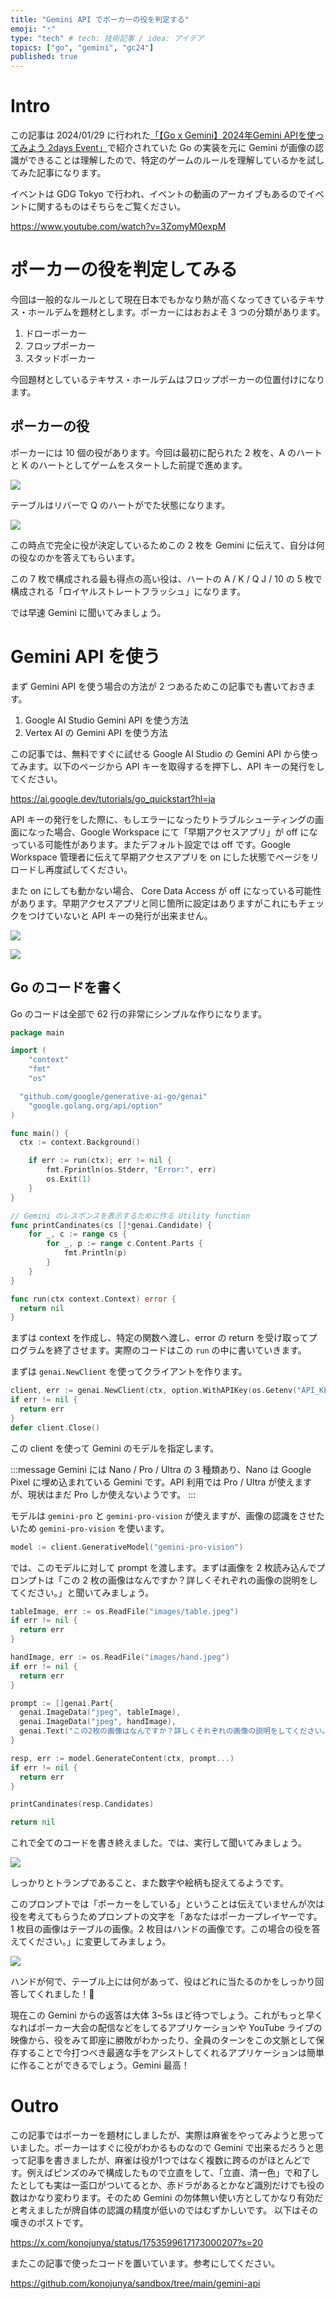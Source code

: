 ```yaml
---
title: "Gemini API でポーカーの役を判定する"
emoji: "🃏"
type: "tech" # tech: 技術記事 / idea: アイデア
topics: ["go", "gemini", "gc24"]
published: true
---
```


# Intro

この記事は 2024/01/29 に行われた[「【Go x Gemini】2024年Gemini APIを使ってみよう 2days Event」](https://gdg-tokyo.connpass.com/event/307689/)で紹介されていた Go の実装を元に Gemini が画像の認識ができることは理解したので、特定のゲームのルールを理解しているかを試してみた記事になります。

イベントは GDG Tokyo で行われ、イベントの動画のアーカイブもあるのでイベントに関するものはそちらをご覧ください。

https://www.youtube.com/watch?v=3ZomyM0expM

# ポーカーの役を判定してみる

今回は一般的なルールとして現在日本でもかなり熱が高くなってきているテキサス・ホールデムを題材とします。ポーカーにはおおよそ 3 つの分類があります。

1. ドローポーカー
2. フロップポーカー
3. スタッドポーカー

今回題材としているテキサス・ホールデムはフロップポーカーの位置付けになります。

## ポーカーの役

ポーカーには 10 個の役があります。今回は最初に配られた 2 枚を、A のハートと K のハートとしてゲームをスタートした前提で進めます。

![](https://storage.googleapis.com/zenn-user-upload/20e54a1720cc-20240203.jpeg)

テーブルはリバーで Q のハートがでた状態になります。

![](https://storage.googleapis.com/zenn-user-upload/abbb96ef3a47-20240203.jpeg)

この時点で完全に役が決定しているためこの 2 枚を Gemini に伝えて、自分は何の役なのかを答えてもらいます。

この 7 枚で構成される最も得点の高い役は、ハートの A / K / Q J / 10 の 5 枚で構成される「ロイヤルストレートフラッシュ」になります。

では早速 Gemini に聞いてみましょう。

# Gemini API を使う

まず Gemini API を使う場合の方法が 2 つあるためこの記事でも書いておきます。

1. Google AI Studio Gemini API を使う方法
2. Vertex AI の Gemini API を使う方法

この記事では、無料ですぐに試せる Google AI Studio の Gemini API から使ってみます。以下のページから API キーを取得するを押下し、API キーの発行をしてください。

https://ai.google.dev/tutorials/go_quickstart?hl=ja

API キーの発行をした際に、もしエラーになったりトラブルシューティングの画面になった場合、Google Workspace にて「早期アクセスアプリ」が off になっている可能性があります。またデフォルト設定では off です。Google Workspace 管理者に伝えて早期アクセスアプリを on にした状態でページをリロードし再度試してください。

また on にしても動かない場合、 Core Data Access が off になっている可能性があります。早期アクセスアプリと同じ箇所に設定はありますがこれにもチェックをつけていないと API キーの発行が出来ません。

![](https://storage.googleapis.com/zenn-user-upload/fbdd58bc5f5b-20240203.jpg)

![](https://storage.googleapis.com/zenn-user-upload/88ab900da900-20240203.jpg)

## Go のコードを書く

Go のコードは全部で 62 行の非常にシンプルな作りになります。

```go
package main

import (
	"context"
	"fmt"
	"os"

  "github.com/google/generative-ai-go/genai"
	"google.golang.org/api/option"
)

func main() {
  ctx := context.Background()

	if err := run(ctx); err != nil {
		fmt.Fprintln(os.Stderr, "Error:", err)
		os.Exit(1)
	}
}

// Gemini のレスポンスを表示するために作る Utility function
func printCandinates(cs []*genai.Candidate) {
	for _, c := range cs {
		for _, p := range c.Content.Parts {
			fmt.Println(p)
		}
	}
}

func run(ctx context.Context) error {
  return nil
}
```

まずは context を作成し、特定の関数へ渡し、error の return を受け取ってプログラムを終了させます。実際のコードはこの `run` の中に書いていきます。

まずは `genai.NewClient` を使ってクライアントを作ります。

```go
client, err := genai.NewClient(ctx, option.WithAPIKey(os.Getenv("API_KEY")))
if err != nil {
  return err
}
defer client.Close()
```

この client を使って Gemini のモデルを指定します。

:::message
Gemini には Nano / Pro / Ultra の 3 種類あり、Nano は Google Pixel に埋め込まれている Gemini です。API 利用では Pro / Ultra が使えますが、現状はまだ Pro しか使えないようです。
:::

モデルは `gemini-pro` と `gemini-pro-vision` が使えますが、画像の認識をさせたいため `gemini-pro-vision` を使います。

```go
model := client.GenerativeModel("gemini-pro-vision")
```

では、このモデルに対して prompt を渡します。まずは画像を 2 枚読み込んでプロンプトは「この 2 枚の画像はなんですか？詳しくそれぞれの画像の説明をしてください。」と聞いてみましょう。

```go
tableImage, err := os.ReadFile("images/table.jpeg")
if err != nil {
  return err
}

handImage, err := os.ReadFile("images/hand.jpeg")
if err != nil {
  return err
}

prompt := []genai.Part{
  genai.ImageData("jpeg", tableImage),
  genai.ImageData("jpeg", handImage),
  genai.Text("この2枚の画像はなんですか？詳しくそれぞれの画像の説明をしてください。"),
}

resp, err := model.GenerateContent(ctx, prompt...)
if err != nil {
  return err
}

printCandinates(resp.Candidates)

return nil
```

これで全てのコードを書き終えました。では、実行して聞いてみましょう。

![](https://storage.googleapis.com/zenn-user-upload/af9fbb96c311-20240203.png)

しっかりとトランプであること、また数字や絵柄も捉えてるようです。

このプロンプトでは「ポーカーをしている」ということは伝えていませんが次は役を考えてもらうためプロンプトの文字を「あなたはポーカープレイヤーです。1 枚目の画像はテーブルの画像。2 枚目はハンドの画像です。この場合の役を答えてください。」に変更してみましょう。

![](https://storage.googleapis.com/zenn-user-upload/ead72e871c7e-20240203.png)

ハンドが何で、テーブル上には何があって、役はどれに当たるのかをしっかり回答してくれました！🎉

現在この Gemini からの返答は大体 3~5s ほど待つでしょう。これがもっと早くなればポーカー大会の配信などをしてるアプリケーションや YouTube ライブの映像から、役をみて即座に勝敗がわかったり、全員のターンをこの文脈として保存することで今打つべき最適な手をアシストしてくれるアプリケーションは簡単に作ることができるでしょう。Gemini 最高！

# Outro

この記事ではポーカーを題材にしましたが、実際は麻雀をやってみようと思っていました。ポーカーはすぐに役がわかるものなので Gemini で出来るだろうと思って記事を書きましたが、麻雀は役が1つではなく複数に跨るのがほとんどです。例えばピンズのみで構成したもので立直をして、「立直、清一色」で和了したとしても実は一盃口がついてるとか、赤ドラがあるとかなど識別だけでも役の数はかなり変わります。そのため Gemini の勿体無い使い方としてかなり有効だと考えましたが牌自体の認識の精度が低いのではむずかしいです。
以下はその嘆きのポストです。

https://x.com/konojunya/status/1753599617173000207?s=20

またこの記事で使ったコードを置いています。参考にしてください。

https://github.com/konojunya/sandbox/tree/main/gemini-api
